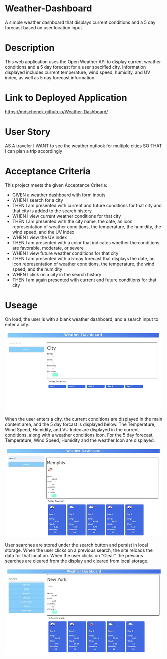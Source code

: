 # Weather-Dashboard

A simple weather dashboard that displays current conditions and a 5 day forecast based on user location input.

# Description

This web application uses the Open Weather API to display current weather conditions and a 5 day forecast for a user specified city. Information displayed includes current temperature, wind speed, humidity, and UV index, as well as 5 day forecast information.

# Link to Deployed Application

https://mdschenck.github.io/Weather-Dashboard/

# User Story

AS A traveler
I WANT to see the weather outlook for multiple cities
SO THAT I can plan a trip accordingly

# Acceptance Criteria

This project meets the given Acceptance Criteria:

- GIVEN a weather dashboard with form inputs
- WHEN I search for a city
- THEN I am presented with current and future conditions for that city and that city is added to the search history
- WHEN I view current weather conditions for that city
- THEN I am presented with the city name, the date, an icon representation of weather conditions, the temperature, the humidity, the wind speed, and the UV index
- WHEN I view the UV index
- THEN I am presented with a color that indicates whether the conditions are favorable, moderate, or severe
- WHEN I view future weather conditions for that city
- THEN I am presented with a 5-day forecast that displays the date, an icon representation of weather conditions, the temperature, the wind speed, and the humidity
- WHEN I click on a city in the search history
- THEN I am again presented with current and future conditions for that city

# Useage

On load, the user is with a blank weather dashboard, and a search input to enter a city.

![Screenshot showing deployed application on page load](assets/images/weatherDashboardScreenshot1.JPG)

When the user enters a city, the current conditions are displayed in the main content area, and the 5 day forcast is displayed below. The Temperature, Wind Speed, Humidity, and VU Index are displayed in the current conditions, along with a weather conditions icon. For the 5 day forecast, Temperature, Wind Speed, Humidity and the weather Icon are displayed.

![Screenshot showing deployed application with city weather data populated](assets/images/weatherDashboardScreenshot2.JPG)

User searches are stored under the search button and persist in local storage. When the user clicks on a previous search, the site reloads the data for that location. When the user clicks on "Clear" the previous searches are cleared from the display and cleared from local storage.

![Screenshot showing deployed application with city weather data populated and previous searches saved](assets/images/weatherDashboardScreenshot3.JPG)
